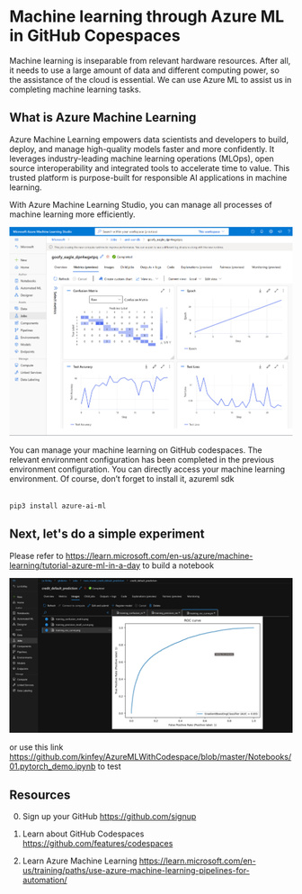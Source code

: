 # **Machine learning through Azure ML in GitHub Copespaces**

Machine learning is inseparable from relevant hardware resources. After all, it needs to use a large amount of data and different computing power, so the assistance of the cloud is essential. We can use Azure ML to assist us in completing machine learning tasks.


## **What is Azure Machine Learning**

Azure Machine Learning empowers data scientists and developers to build, deploy, and manage high-quality models faster and more confidently. It leverages industry-leading machine learning operations (MLOps), open source interoperability and integrated tools to accelerate time to value. This trusted platform is purpose-built for responsible AI applications in machine learning.

With Azure Machine Learning Studio, you can manage all processes of machine learning more efficiently.

<img src="./imgs/03/03.png"/>

You can manage your machine learning on GitHub codespaces. The relevant environment configuration has been completed in the previous environment configuration. You can directly access your machine learning environment. Of course, don’t forget to install it, azureml sdk

```bash

pip3 install azure-ai-ml

```

## **Next, let's do a simple experiment**

Please refer to https://learn.microsoft.com/en-us/azure/machine-learning/tutorial-azure-ml-in-a-day to build a notebook


<img src="./imgs/03/04.png"/>

or use this link https://github.com/kinfey/AzureMLWithCodespace/blob/master/Notebooks/01.pytorch_demo.ipynb to test


## **Resources**


0. Sign up your GitHub https://github.com/signup

1. Learn about GitHub Codespaces https://github.com/features/codespaces

2. Learn Azure Machine Learning https://learn.microsoft.com/en-us/training/paths/use-azure-machine-learning-pipelines-for-automation/